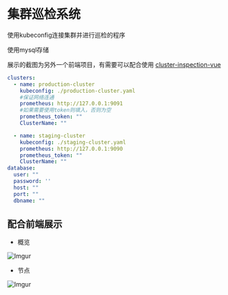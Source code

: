 # 集群巡检系统

使用kubeconfig连接集群并进行巡检的程序

使用mysql存储

展示的截图为另外一个前端项目，有需要可以配合使用 [cluster-inspection-vue](https://github.com/SweetEriri/cluster-inspection-vue)

```yaml
clusters:
  - name: production-cluster
    kubeconfig: ./production-cluster.yaml
    #保证网络连通
    prometheus: http://127.0.0.1:9091
    #如果需要使用token则填入，否则为空
    prometheus_token: ""
    ClusterName: ""

  - name: staging-cluster
    kubeconfig: ./staging-cluster.yaml
    prometheus: http://127.0.0.1:9090
    prometheus_token: ""
    ClusterName: ""
database:
  user: ""
  password: ''
  host: ""
  port: ""
  dbname: ""
```

## 配合前端展示

- 概览

![Imgur](https://imgur.com/sCnxQnM)

- 节点

![Imgur](https://imgur.com/lYvpsvX)
